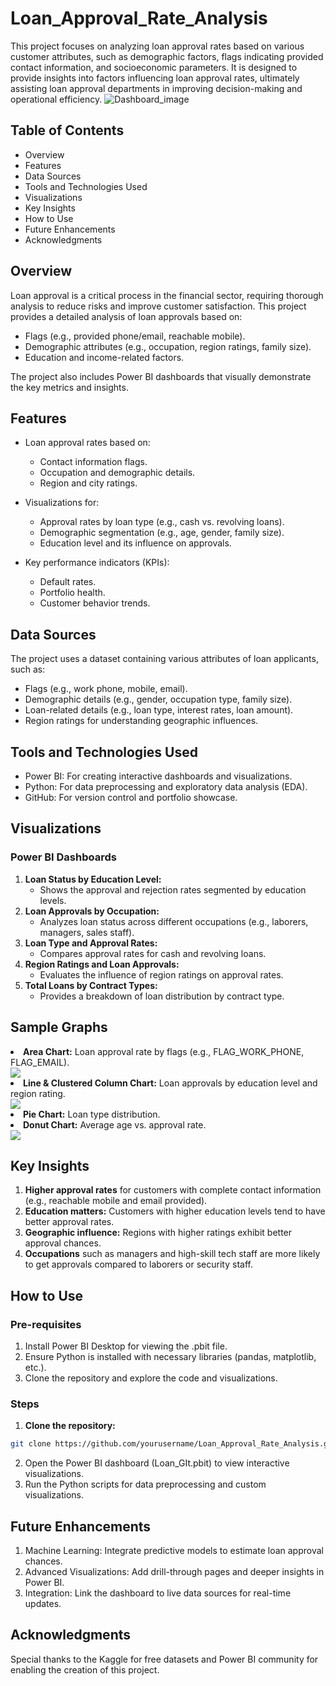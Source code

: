 # Loan_Approval_Rate_Analysis
This project focuses on analyzing loan approval rates based on various customer attributes, such as demographic factors, flags indicating provided contact information, and socioeconomic parameters. It is designed to provide insights into factors influencing loan approval rates, ultimately assisting loan approval departments in improving decision-making and operational efficiency.
<img src="https://github.com/user-attachments/assets/ddbe46db-0fda-4935-b642-67cd562634c4" alt="Dashboard_image"></img>
## Table of Contents
<ul>
  <li>Overview</li>
  <li>Features</li>
  <li>Data Sources</li>
  <li>Tools and Technologies Used</li>
  <li>Visualizations</li>
  <li>Key Insights</li>
  <li>How to Use</li>
  <li>Future Enhancements</li>
  <li>Acknowledgments</li>
</ul>

## Overview
Loan approval is a critical process in the financial sector, requiring thorough analysis to reduce risks and improve customer satisfaction. This project provides a detailed analysis of loan approvals based on:
<ul>
  <li>Flags (e.g., provided phone/email, reachable mobile).</li>
  <li>Demographic attributes (e.g., occupation, region ratings, family size).</li>
  <li>Education and income-related factors.</li>
</ul>
The project also includes Power BI dashboards that visually demonstrate the key metrics and insights.

## Features
<ul>
  <li>Loan approval rates based on:</li>
    <ul>
      <li>Contact information flags.</li>
      <li>Occupation and demographic details.</li>
      <li>Region and city ratings.</li>
    </ul>  
</ul>
<ul>
  <li>Visualizations for:</li>
  <ul>
    <li>Approval rates by loan type (e.g., cash vs. revolving loans).</li>
    <li>Demographic segmentation (e.g., age, gender, family size).</li>
    <li>Education level and its influence on approvals.</li>
  </ul>
</ul>
<ul>
  <li>Key performance indicators (KPIs):</li>
  <ul>
    <li>Default rates.</li>
    <li>Portfolio health.</li>
    <li>Customer behavior trends.</li>
  </ul>
</ul>

## Data Sources
The project uses a dataset containing various attributes of loan applicants, such as:
<ul>
  <li>Flags (e.g., work phone, mobile, email).</li>
  <li>Demographic details (e.g., gender, occupation type, family size).</li>
  <li>Loan-related details (e.g., loan type, interest rates, loan amount).</li>
  <li>Region ratings for understanding geographic influences.</li>
</ul>

## Tools and Technologies Used
<ul>
  <li>Power BI: For creating interactive dashboards and visualizations.</li>
  <li>Python: For data preprocessing and exploratory data analysis (EDA).</li>
  <li>GitHub: For version control and portfolio showcase.</li>
</ul>

## Visualizations
### Power BI Dashboards
1. **Loan Status by Education Level:**
    <ul><li>Shows the approval and rejection rates segmented by education levels.</li></ul>
2. **Loan Approvals by Occupation:**
    <ul><li>Analyzes loan status across different occupations (e.g., laborers, managers, sales staff).</li></ul>
3. **Loan Type and Approval Rates:**
    <ul><li>Compares approval rates for cash and revolving loans.</li></ul>
4. **Region Ratings and Loan Approvals:**
    <ul><li>Evaluates the influence of region ratings on approval rates.</li></ul>
5. **Total Loans by Contract Types:**
    <ul><li>Provides a breakdown of loan distribution by contract type.</li></ul>
## Sample Graphs
  <li><strong>Area Chart:</strong> Loan approval rate by flags (e.g., FLAG_WORK_PHONE, FLAG_EMAIL).</li>
   <img src="https://github.com/user-attachments/assets/5a38abb4-e0f1-4e15-8108-41f3b60210c2"></img>
  <li><strong>Line & Clustered Column Chart:</strong> Loan approvals by education level and region rating.</li>
   <img src="https://github.com/user-attachments/assets/f587037e-0a82-4a21-98b8-c133da8666fa"></img>
  <li><strong>Pie Chart:</strong> Loan type distribution.</li>
  <li><strong>Donut Chart:</strong> Average age vs. approval rate.</li>
   <img src="https://github.com/user-attachments/assets/e2e9a6c6-67cb-4347-9479-9abc1f438464"></img>
 
 
 
  
## Key Insights
1. **Higher approval rates** for customers with complete contact information (e.g., reachable mobile and email provided).
2. **Education matters:** Customers with higher education levels tend to have better approval rates.
3. **Geographic influence:** Regions with higher ratings exhibit better approval chances.
4. **Occupations** such as managers and high-skill tech staff are more likely to get approvals compared to laborers or security staff.

## How to Use
### Pre-requisites
1. Install Power BI Desktop for viewing the .pbit file.
2. Ensure Python is installed with necessary libraries (pandas, matplotlib, etc.).
3. Clone the repository and explore the code and visualizations.

### Steps
1. **Clone the repository:**
```bash
git clone https://github.com/yourusername/Loan_Approval_Rate_Analysis.git
```
2. Open the Power BI dashboard (Loan_GIt.pbit) to view interactive visualizations.
3. Run the Python scripts for data preprocessing and custom visualizations.

## Future Enhancements
1. Machine Learning: Integrate predictive models to estimate loan approval chances.
2. Advanced Visualizations: Add drill-through pages and deeper insights in Power BI.
3. Integration: Link the dashboard to live data sources for real-time updates.
## Acknowledgments
Special thanks to the Kaggle for free datasets and Power BI community for enabling the creation of this project.





